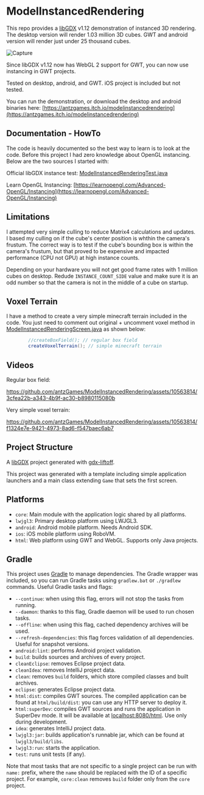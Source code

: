 # ModelInstancedRendering

This repo provides a [libGDX](https://libgdx.com/) v1.12 demonstration of instanced 3D rendering.  The desktop version will render
1.03 million 3D cubes.  GWT and android version will render just under 25 thousand cubes.

![Capture](https://github.com/antzGames/ModelInstancedRendering/assets/10563814/4114394c-ed84-4e3f-977f-047b536462c0)

Since libGDX v1.12 now has WebGL 2 support
for GWT, you can now use instancing in GWT projects.

Tested on desktop, android, and GWT.  iOS project is included but not tested.

You can run the demonstration, or download the desktop and android binaries here: [https://antzgames.itch.io/modelinstancedrendering](https://antzgames.itch.io/modelinstancedrendering)

## Documentation - HowTo

The code is heavily documented so the best way to learn is to look at the code.  Before this project I had zero knowledge about 
OpenGL instancing.   Below are the two sources I started with: 

Official libGDX instance test: [ModelInstancedRenderingTest.java](https://github.com/libgdx/libgdx/blob/master/tests/gdx-tests/src/com/badlogic/gdx/tests/gles3/ModelInstancedRenderingTest.java)

Learn OpenGL Instancing: [https://learnopengl.com/Advanced-OpenGL/Instancing](https://learnopengl.com/Advanced-OpenGL/Instancing)

## Limitations

I attempted very simple culling to reduce Matrix4 calculations and updates.  I based my culling on if the cube's center position is 
whthin the camera's frustum.  The correct way is to test if the cube's bounding box is within the camera's frustum, but that
proved to be expensive and impacted performance (CPU not GPU) at high instance counts.

Depending on your hardware you will not get good frame rates with 1 million cubes on desktop.  Redude `INSTANCE_COUNT_SIDE` value and make sure 
it is an odd number so that the camera is not in the middle of a cube on startup.

## Voxel Terrain

I have a method to create a very simple minecraft terrain included in the code.  You just need to
comment out original + uncomment voxel method in 
[ModelInstancedRenderingScreen.java](https://github.com/antzGames/ModelInstancedRendering/blob/master/core/src/main/java/com/antz/instanced/ModelInstancedRenderingScreen.java) as shown below: 

```java
        //createBoxField(); // regular box field
        createVoxelTerrain(); // simple minecraft terrain
```

## Videos

Regular box field:

https://github.com/antzGames/ModelInstancedRendering/assets/10563814/3cfea22b-a343-4b9f-ac30-b8980115080b

Very simple voxel terrain:

https://github.com/antzGames/ModelInstancedRendering/assets/10563814/f1324e7e-9421-4973-8ad6-f547baec6ab7

## Project Structure

A [libGDX](https://libgdx.com/) project generated with [gdx-liftoff](https://github.com/tommyettinger/gdx-liftoff).

This project was generated with a template including simple application launchers and a main class extending `Game` that sets the first screen.

## Platforms

- `core`: Main module with the application logic shared by all platforms.
- `lwjgl3`: Primary desktop platform using LWJGL3.
- `android`: Android mobile platform. Needs Android SDK.
- `ios`: iOS mobile platform using RoboVM.
- `html`: Web platform using GWT and WebGL. Supports only Java projects.

## Gradle

This project uses [Gradle](http://gradle.org/) to manage dependencies.
The Gradle wrapper was included, so you can run Gradle tasks using `gradlew.bat` or `./gradlew` commands.
Useful Gradle tasks and flags:

- `--continue`: when using this flag, errors will not stop the tasks from running.
- `--daemon`: thanks to this flag, Gradle daemon will be used to run chosen tasks.
- `--offline`: when using this flag, cached dependency archives will be used.
- `--refresh-dependencies`: this flag forces validation of all dependencies. Useful for snapshot versions.
- `android:lint`: performs Android project validation.
- `build`: builds sources and archives of every project.
- `cleanEclipse`: removes Eclipse project data.
- `cleanIdea`: removes IntelliJ project data.
- `clean`: removes `build` folders, which store compiled classes and built archives.
- `eclipse`: generates Eclipse project data.
- `html:dist`: compiles GWT sources. The compiled application can be found at `html/build/dist`: you can use any HTTP server to deploy it.
- `html:superDev`: compiles GWT sources and runs the application in SuperDev mode. It will be available at [localhost:8080/html](http://localhost:8080/html). Use only during development.
- `idea`: generates IntelliJ project data.
- `lwjgl3:jar`: builds application's runnable jar, which can be found at `lwjgl3/build/libs`.
- `lwjgl3:run`: starts the application.
- `test`: runs unit tests (if any).

Note that most tasks that are not specific to a single project can be run with `name:` prefix, where the `name` should be replaced with the ID of a specific project.
For example, `core:clean` removes `build` folder only from the `core` project.
